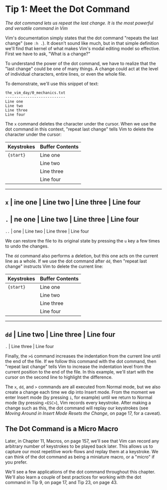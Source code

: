 Tip 1: Meet the Dot Command
===========================

_The dot command lets us repeat the last change. It is the most powerful and
versatile command in Vim_


Vim's documentation simply states that the dot command "repeats the last
change" (see `:h .`). It doesn't sound like much, but in that simple definition
we'll find that kernel of what makes Vim's modal editing model so effective.
First we have to ask, "What is a change?"

To understand the power of the dot command, we have to realize that the "last
change" could be one of many things. A change could act at the level of
individual characters, entire lines, or even the whole file.

To demonstrate, we'll use this snippet of text:

```
the_vim_day/0_mechanics.txt
---------------------------
Line one
Line two
Line three
Line four
```

The `x` command deletes the character under the cursor. When we use the dot
command in this context, "repeat last change" tells Vim to delete the character
under the cursor:

Keystrokes   | Buffer Contents
------------ | ----------------
`{start}`    | Line one
             | Line two
             | Line three
             | Line four
------------------------
`x`          | ine one
             | Line two
             | Line three
             | Line four
------------------------
`.`          | ne one
             | Line two
             | Line three
             | Line four
------------------------
`..`         |  one
             | Line two
             | Line three
             | Line four


We can restore the file to its original state by pressing the `u` key a few
times to undo the changes.

The `dd` command also performs a deletion, but this one acts on the current
line as a whole. If we use the dot command after `dd`, then "repeat last
change" instructs  Vim to delete the current line:

Keystrokes   | Buffer Contents
------------ | ----------------
`{start}`    | Line one
             | Line two
             | Line three
             | Line four
------------------------
`dd`         | Line two
             | Line three
             | Line four
------------------------
`.`          | Line three
             | Line four

Finally, the `>G` command increases the indentation from the current line until
the end of the file. If we follow this command with the dot command, then
"repeat last change" tells Vim to increase the indentation level from the
current position to the end of the file. In this example, we'll start with the
cursor on the second line to highlight the difference.

The `x`, `dd`, and `>` commands are all executed from Normal mode, but we also
create a change each time we dip into Insert mode. From the moment we enter
Insert mode (by pressing `i`, for example) until we return to Normal mode (by
pressing `<ESC>`), Vim records every keystroke. After making a change such as
this, the dot command will replay our keystrokes (see _Moving Around in Insert
Mode Resets the Change_, on page 17, for a caveat).


The Dot Command is a Micro Macro
--------------------------------

Later, in Chapter 11, Macros, on page 157, we'll see that Vim can record any
arbitrary number of keystrokes to be played back later. This allows us to
capture our most repetitive work-flows and replay them at a keystroke. We can
think of the dot command as being a miniature macro, or a "micro" if you
prefer.

We'll see a few applications of the dot command throughout this chapter. We'll
also learn a couple of best practices for working with the dot command in Tip
9, on page 17, and Tip 23, on page 43.

